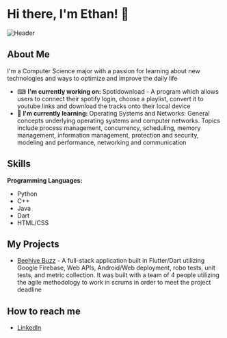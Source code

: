 # Hi there, I'm Ethan! 👋

![Header]()

## About Me
I'm a Computer Science major with a passion for learning about new technologies and ways to optimize and improve the daily life

- ⌨ <b> I'm currently working on: </b> Spotidownload - A program which allows users to connect their spotify login, choose a playlist, convert it to youtube links and download the tracks onto their local device
- 🧠 <b> I'm currently learning: </b> Operating Systems and Networks: General concepts underlying operating systems and computer networks. Topics include process management, concurrency, scheduling, memory management, information management, protection and security, modeling and performance, networking and communication


## Skills
**Programming Languages:**
<ul>
  <li>Python</li>
  <li>C++</li>
  <li>Java</li>
  <li>Dart</li>
  <li>HTML/CSS</li>
</ul>


## My Projects
- [Beehive Buzz](https://github.com/Eldemelo/Beehive-Buzz) - A full-stack application built in Flutter/Dart utilizing Google Firebase, Web APIs, Android/Web deployment, robo tests, unit tests, and metric collection. It was built with a team of 4 people utilizing the agile methodology to work in scrums in order to meet the project deadline

## How to reach me
- [LinkedIn](https://www.linkedin.com/in/ethan-demelo/)
<!--
**Eldemelo/Eldemelo** is a ✨ _special_ ✨ repository because its `README.md` (this file) appears on your GitHub profile.

Here are some ideas to get you started:

- 🔭 I’m currently working on ...
- 🌱 I’m currently learning ...
- 👯 I’m looking to collaborate on ...
- 🤔 I’m looking for help with ...
- 💬 Ask me about ...
- 📫 How to reach me: ...
- 😄 Pronouns: ...
- ⚡ Fun fact: ...
-->
